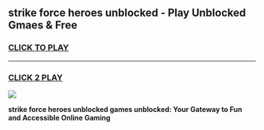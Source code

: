 
## strike force heroes unblocked - Play Unblocked Gmaes & Free
<h3>
<a href="https://news.freeplayer.one?title=strike_force_heroes_unblocked&ref=16F">CLICK TO PLAY</a></h3>
<hr>

<h3>
<a href="https://news.freeplayer.one?title=strike_force_heroes_unblocked&ref=16F">CLICK 2 PLAY</a>
  
</h3>

<a href="https://news.freeplayer.one?title=strike_force_heroes_unblocked&ref=16F/"><img src="https://clearcache.store/games.png"></a>


**strike force heroes unblocked games unblocked: Your Gateway to Fun and Accessible Online Gaming**
